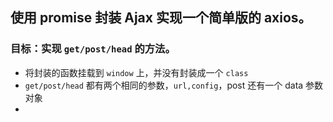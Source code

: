 ## 使用 promise 封装 Ajax 实现一个简单版的 axios。
### 目标：实现 `get/post/head` 的方法。
* 将封装的函数挂载到 `window` 上，并没有封装成一个 `class`
* `get/post/head` 都有两个相同的参数，`url,config`，post 还有一个 data 参数对象
* 
``` js
```